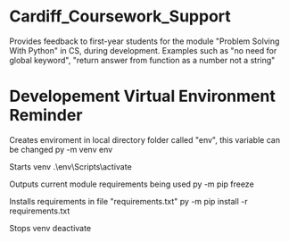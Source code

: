 # Cardiff_Coursework_Support

Provides feedback to first-year students for the module "Problem Solving With Python" in CS, during development. Examples such as "no need for global keyword", "return answer from function as a number not a string"

# Developement Virtual Environment Reminder

Creates enviroment in local directory folder called "env", this variable can be changed
py -m venv env            

Starts venv
.\env\Scripts\activate    

Outputs current module requirements being used
py -m pip freeze

Installs requirements in file "requirements.txt"
py -m pip install -r requirements.txt

Stops venv
deactivate

# 

